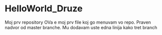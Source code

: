 # HelloWorld_Druze
Moj prv repository
OVa e moj prv file koj go menuvam vo repo. Praven nadvor od master branche.
Mu dodavam uste edna linija kako tret branch
